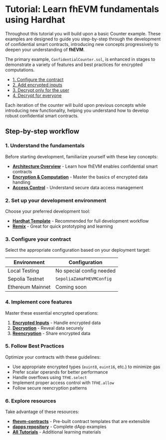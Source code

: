 # Tutorial: Learn fhEVM fundamentals using Hardhat

Throughout this tutorial you will build upon a basic Counter example. These examples are designed to guide you step-by-step through the development of confidential smart contracts, introducing new concepts progressively to deepen your understanding of **fhEVM**.

The primary example, `ConfidentialCounter.sol`, is enhanced in stages to demonstrate a variety of features and best practices for encrypted computations.

- [1. Configure the contract](tutorials/learn_fundamentals/configure.md)
- [2. Add encrypted inputs](tutorials/learn_fundamentals/encryption.md)
- [3. Decrypt only for the user](tutorials/learn_fundamentals/reencryption.md)
- [4. Decrypt for everyone](tutorials/learn_fundamentals/decryption.md)

Each iteration of the counter will build upon previous concepts while introducing new functionality, helping you understand how to develop robust confidential smart contracts.

## Step-by-step workflow

### 1. Understand the fundamentals

Before starting development, familiarize yourself with these key concepts:

- [**Architecture Overview**](../../smart_contracts/architecture_overview.md) - Learn how fhEVM enables confidential smart contracts
- [**Encryption & Computation**](../../smart_contracts/d_re_ecrypt_compute.md) - Master the basics of encrypted data handling
- [**Access Control**](../../smart_contracts/acl) - Understand secure data access management

### 2. Set up your development environment

Choose your preferred development tool:

- [**Hardhat Template**](https://github.com/zama-ai/fhevm-hardhat-template) - Recommended for full development workflow
- [**Remix**](../../getting_started/quick_start/remix.md) - Great for quick prototyping and learning

### 3. Configure your contract

Select the appropriate configuration based on your deployment target:

| Environment      | Configuration            |
| ---------------- | ------------------------ |
| Local Testing    | No special config needed |
| Sepolia Testnet  | `SepoliaZamaFHEVMConfig` |
| Ethereum Mainnet | Coming soon              |

### 4. Implement core features

Master these essential encrypted operations:

1. [**Encrypted Inputs**](../../smart_contracts/inputs.md) - Handle encrypted data
2. [**Decryption**](../../smart_contracts/decryption/decrypt.md) - Reveal data securely
3. [**Reencryption**](../../smart_contracts/decryption/reencryption.md) - Share encrypted data

### 5. Follow Best Practices

Optimize your contracts with these guidelines:

- Use appropriate encrypted types (`euint8`, `euint16`, etc.) to minimize gas
- Prefer scalar operands for better performance
- Handle overflows using `TFHE.select`
- Implement proper access control with `TFHE.allow`
- Follow secure reencryption patterns

### 6. Explore resources

Take advantage of these resources:

- [**fhevm-contracts**](https://github.com/zama-ai/fhevm-contracts) - Pre-built contract templates that are extensible
- [**dapps repository**](https://github.com/zama-ai/dapps) - Complete dApp examples
- [**All Tutorials**](../see-all-tutorials.md) - Additional learning materials
